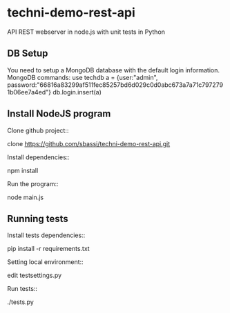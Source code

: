 techni-demo-rest-api
====================

API REST webserver in node.js with unit tests in Python

DB Setup
--------

You need to setup a MongoDB database with the default login information. MongoDB commands:
  use techdb
  a = {user:"admin", password:"66816a83299af511fec85257bd6d029c0d0abc673a7a71c7972791b06ee7a4ed"}
  db.login.insert(a)

Install NodeJS program
----------------------

Clone github project::

clone https://github.com/sbassi/techni-demo-rest-api.git

Install dependencies::

npm install

Run the program::

node main.js

Running tests
-------------

Install tests dependencies::

pip install -r requirements.txt

Setting local environment::

edit testsettings.py

Run tests::

./tests.py
